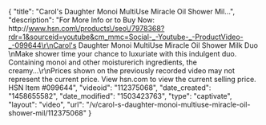 {
    "title": "Carol's Daughter Monoi MultiUse Miracle Oil   Shower Mil...",
    "description": "For More Info or to Buy Now: http:\/\/www.hsn.com\/products\/seo\/7978368?rdr=1&sourceid=youtube&cm_mmc=Social-_-Youtube-_-ProductVideo-_-099644\r\nCarol's Daughter Monoi MultiUse Miracle Oil   Shower Milk Duo \nMake shower time your chance to luxuriate with this indulgent duo. Containing monoi and other moisturerich ingredients, the creamy...\r\nPrices shown on the previously recorded video may not represent the current price.  View hsn.com to view the current selling price. HSN Item #099644",
    "videoid": "112375068",
    "date_created": "1458655582",
    "date_modified": "1503423763",
    "type": "captivate",
    "layout": "video",
    "url": "\/v\/carol-s-daughter-monoi-multiuse-miracle-oil-shower-mil\/112375068"
}